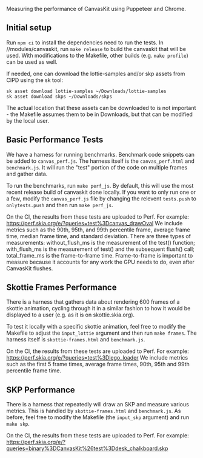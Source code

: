 Measuring the performance of CanvasKit using Puppeteer and Chrome.

## Initial setup

Run `npm ci` to install the dependencies need to run the tests. In //modules/canvaskit, run
`make release` to build the canvaskit that will be used. With modifications to the Makefile,
other builds (e.g. `make profile`) can be used as well.

If needed, one can download the lottie-samples and/or skp assets from CIPD using the sk tool:
```
sk asset download lottie-samples ~/Downloads/lottie-samples
sk asset download skps ~/Downloads/skps
```

The actual location that these assets can be downloaded to is not important - the Makefile assumes
them to be in Downloads, but that can be modified by the local user.

## Basic Performance Tests
We have a harness for running benchmarks. Benchmark code snippets can be added to `canvas_perf.js`.
The harness itself is the `canvas_perf.html` and `benchmark.js`. It will run the "test" portion of
the code on multiple frames and gather data.

To run the benchmarks, run `make perf_js`. By default, this will use the most recent release build
of canvaskit done locally. If you want to only run one or a few, modify the
`canvas_perf.js` file by changing the relevent `tests.push` to `onlytests.push` and then run
`make perf_js`.

On the CI, the results from these tests are uploaded to Perf. For example:
<https://perf.skia.org/e/?queries=test%3Dcanvas_drawOval>
We include metrics such as the 90th, 95th, and 99th percentile frame, average frame time, median
frame time, and standard deviation. There are three types of measurements: without_flush_ms is
the measurement of the test() function; with_flush_ms is the measurement of test() and the
subsequent flush() call; total_frame_ms is the frame-to-frame time. Frame-to-frame is important to
measure because it accounts for any work the GPU needs to do, even after CanvasKit flushes.

## Skottie Frames Performance
There is a harness that gathers data about rendering 600 frames of a skottie animation, cycling
through it in a similar fashion to how it would be displayed to a user (e.g. as it is on
skottie.skia.org).

To test it locally with a specific skottie animation, feel free to modify the Makefile to adjust the
`input_lottie` argument and then run `make frames`. The harness itself is `skottie-frames.html` and
`benchmark.js`.

On the CI, the results from these tests are uploaded to Perf. For example:
<https://perf.skia.org/e/?queries=test%3Dlego_loader>
We include metrics such as the first 5 frame times, average frame times, 90th, 95th and 99th
percentile frame time.

## SKP Performance
There is a harness that repeatedly will draw an SKP and measure various metrics. This is handled
by `skottie-frames.html` and `benchmark.js`. As before, feel free to modify the Makefile (the
`input_skp` argument) and run `make skp`.

On the CI, the results from these tests are uploaded to Perf. For example:
<https://perf.skia.org/e/?queries=binary%3DCanvasKit%26test%3Ddesk_chalkboard.skp>